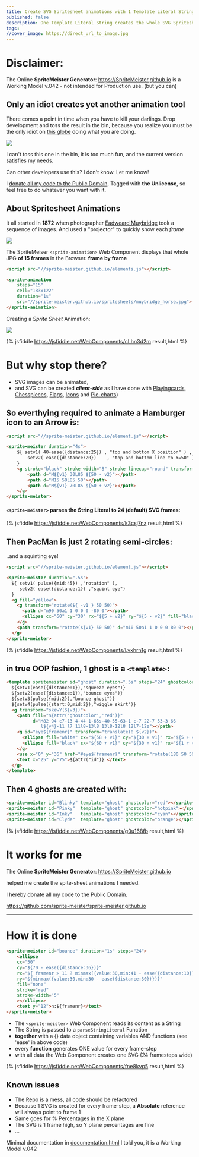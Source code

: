 ```yaml
---
title: Create SVG Spritesheet animations with 1 Template Literal String
published: false
description: One Template Literal String creates the whole SVG Spritesheet Client-Side
tags: 
//cover_image: https://direct_url_to_image.jpg
---
```


# Disclaimer:

The Online **SpriteMeister Generator**: https://SpriteMeister.github.io
is a Working Model v.042 - not intended for Production use. (but you can)

## Only an idiot creates yet another animation tool

There comes a point in time when you have to kill your darlings.
Drop development and toss the result in the bin, because you realize you must be the only idiot on [this globe](https://jsfiddle.net/WebComponents/samzdpL2/) doing what you are doing.

![](https://i.pinimg.com/originals/0d/c9/68/0dc968448592a7d533096b74c263cc40.gif)

I can't toss this one in the bin, it is too much fun, and the current version satisfies my needs. 

Can other developers use this? I don't know. Let me know!

I [donate all my code to the Public Domain](https://github.com/sprite-meister/sprite-meister.github.io).
Tagged with **the Unlicense**, so feel free to do whatever you want with it.

## About Spritesheet Animations

It all started in **1872** when photographer [Eadweard Muybridge](https://en.wikipedia.org/wiki/Eadweard_Muybridge) took a sequence of images. And used a "projector" to quickly show each _frame_

![](//sprite-meister.github.io/spritesheets/muybridge_horse.jpg)

The SpriteMeiser ``<sprite-animation>`` Web Component displays that whole JPG **of 15 frames** in the Browser. **frame by frame**

```html
<script src="//sprite-meister.github.io/elements.js"></script>

<sprite-animation 
    steps="15"
    cell="183x122"
    duration="1s"
    src="//sprite-meister.github.io/spritesheets/muybridge_horse.jpg">
</sprite-animation>
```

Creating a _Sprite Sheet_ Animation:

![](//sprite-meister.github.io/spritesheets/muybridge_horse.jpg)

{% jsfiddle https://jsfiddle.net/WebComponents/cLhn3d2m result,html %}

# But why stop there?

* SVG images can be animated, 
* and SVG can be created _**client-side**_
as I have done with [Playingcards](https://cardmeister.github.io), [Chesspieces](https://chessmeister.github.io), [Flags](https://flagmeister.github.ui), [Icons](https://iconmeister.github.io) and [Pie-charts](https://dev.to/dannyengelman/what-web-technologies-are-required-to-draw-a-pie-chart-in-2021-spoiler-alert-a-standard-web-component-will-do-1j56))

## So everthying required to animate a Hamburger icon to an Arrow is:

```html
<script src="//sprite-meister.github.io/element.js"></script>

<sprite-meister duration="4s">
    ${ setv1( 40-ease({distance:25}) , "top and bottom X position" ) , 
        setv2( ease({distance:20})    , "top and bottom line to Y=50" )
    }
    <g stroke="black" stroke-width="8" stroke-linecap="round" transform="${rotate(180-ease({distance:180}))}">
        <path d="M${v1} 30L85 ${50 - v2}"></path>
        <path d="M15 50L85 50"></path>
        <path d="M${v1} 70L85 ${50 + v2}"></path>
    </g>
</sprite-meister>
```

#### ``<sprite-meister>`` parses the String Literal to 24 (default) SVG frames:

{% jsfiddle https://jsfiddle.net/WebComponents/k3csj7nz result,html %}

## Then PacMan is just 2 rotating semi-circles:

..and a squinting eye!

```html
<script src="//sprite-meister.github.io/element.js"></script>

<sprite-meister duration=".5s">
  ${ setv1( pulse({mid:45}) ,"rotation" ),
     setv2( ease({distance:1}) ,"squint eye")
  }
  <g fill="yellow">
    <g transform="rotate(${ -v1 } 50 50)">
      <path d="m90 50a1 1 0 0 0 -80 0"></path>
      <ellipse cx="60" cy="30" rx="${5 + v2}" ry="${5 - v2}" fill="black"></ellipse>
    </g>
    <path transform="rotate(${v1} 50 50)" d="m10 50a1 1 0 0 0 80 0"></path>
  </g>
</sprite-meister>
```

{% jsfiddle https://jsfiddle.net/WebComponents/Lvxhrn1g result,html %}

## in true OOP fashion, 1 ghost is a ``<template>``:

```html
<template spritemeister id="ghost" duration=".5s" steps="24" ghostcolor="hotpink">
  ${setv1(ease({distance:1}),"squeeze eyes")} 
  ${setv2(ease({distance:1}),"bounce eyes")} 
  ${setv3(pulse({mid:2}),"bounce ghost")} 
  ${setv4(pulse({start:0,mid:2}),"wiggle skirt")} 
  <g transform="skewY(${v3})">
    <path fill="${attr('ghostcolor','red')}"
          d="M82 94 c7-13 4-44 1-65s-40-55-63-1 c-7 22-7 53-3 66
             l${v4}-11 l7 11l8-13l8 13l8-12l8 12l7-12z"></path>
    <g id="eye${framenr}" transform="translate(0 ${v2})">
      <ellipse fill="white" cx="${58 + v1}" cy="${30 + v1}" rx="${5 + v1}" ry="${5 - v1}"></ellipse>
      <ellipse fill="black" cx="${60 + v1}" cy="${30 + v1}" rx="${1 + v1}" ry="${2 - v1}"></ellipse>
    </g>
    <use x="0" y="36" href="#eye${framenr}" transform="rotate(180 50 50)"></use>
    <text x="25" y="75">${attr("id")} </text>
  </g>
</template>
```

## Then 4 ghosts are created with:

```html
<sprite-meister id="Blinky" template="ghost" ghostcolor="red"></sprite-meister>
<sprite-meister id="Pinky"  template="ghost" ghostcolor="hotpink"></sprite-meister>
<sprite-meister id="Inky"   template="ghost" ghostcolor="cyan"></sprite-meister>
<sprite-meister id="Clyde"  template="ghost" ghostcolor="orange"></sprite-meister>
```

{% jsfiddle https://jsfiddle.net/WebComponents/g0u168fb result,html %}

# It works for me

The Online **SpriteMeister Generator**: https://SpriteMeister.github.io

helped me create the spite-sheet animations I needed.

I hereby donate all my code to the Public Domain.

https://github.com/sprite-meister/sprite-meister.github.io

<hr>

# How it is done

```html
<sprite-meister id="bounce" duration="1s" steps="24">
    <ellipse
    cx="50"
    cy="${70 - ease({distance:36})}"
    rx="${ framenr > 11 ? minmax({value:30,min:41 - ease({distance:10})}) : 30}"
    ry="${minmax({value:30,min:30 - ease({distance:30})})}"
    fill="none"
    stroke="red"
    stroke-width="5"
    ></ellipse>
    <text y="12">n:${framenr}</text>
</sprite-meister>
```

* The ``<sprite-meister>`` Web Component reads its content as a String
* The String is passed to a ``parseStringLiteral`` Function
* **together** with a {} data object containing variables AND functions (see 'ease' in above code)
* every **function** generates ONE value for every frame-step
* with all data the Web Component creates one SVG (24 framesteps wide)

{% jsfiddle https://jsfiddle.net/WebComponents/fne8kvp5 result,html %}


## Known issues

* The Repo is a mess, all code should be refactored
* Because 1 SVG is created for every frame-step, a **Absolute** reference will always point to frame 1
* Same goes for % Percentages in the X plane
* The SVG is 1 frame high, so Y plane percentages are fine
* ...

Minimal documentation in [documentation.html](https://spritemeister.github.io/documentation.html) I told you, it is a Working Model v.042




